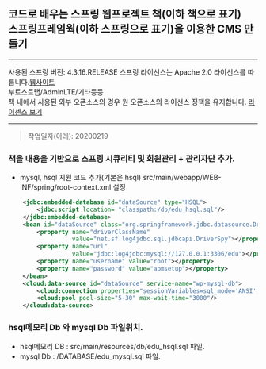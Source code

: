 ## 코드로 배우는 스프링 웹프로젝트 책(이하 책으로 표기)<br> 스프링프레임웍(이하 스프링으로 표기)을 이용한 CMS 만들기
***
사용된 스프링 버전: 4.3.16.RELEASE
스프링 라이선스는 Apache 2.0 라이선스를 따릅니다.[웹사이트](https://spring.io/)<br>
부트스트랩/AdminLTE/기타등등<br>책 내에서 사용된 외부 오픈소스의 경우 원 오픈소스의 라이선스 정책을 유지합니다.
[라이센스 보기](https://github.com/spring-projects/spring-framework/blob/master/src/docs/dist/license.txt)
***
>작업일자(아래): 20200219
### 책을 내용을 기반으로 스프링 시큐리티 및 회원관리 + 관리자단 추가.
- mysql, hsql 지원 코드 추가(기본은 hsql) src/main/webapp/WEB-INF/spring/root-context.xml 설정
```xml
    <jdbc:embedded-database id="dataSource" type="HSQL">
		<jdbc:script location= "classpath:/db/edu_hsql.sql"/>
	</jdbc:embedded-database>
	<bean id="dataSource" class="org.springframework.jdbc.datasource.DriverManagerDataSource">
		<property name="driverClassName" 
				  value="net.sf.log4jdbc.sql.jdbcapi.DriverSpy"></property>
		<property name="url" 
				  value="jdbc:log4jdbc:mysql://127.0.0.1:3306/edu"></property>
		<property name="username" value="root"></property>
		<property name="password" value="apmsetup"></property>
	</bean>
	<cloud:data-source id="dataSource" service-name="wp-mysql-db">
		<cloud:connection properties="sessionVariables=sql_mode='ANSI';characterEncoding=UTF-8"/>
		<cloud:pool pool-size="5-30" max-wait-time="3000"/>
	</cloud:data-source>
```

### hsql메모리 Db 와 mysql Db 파일위치.
- hsql메모리 DB : src/main/resources/db/edu_hsql.sql 파일.
- mysql Db : /DATABASE/edu_mysql.sql 파일.